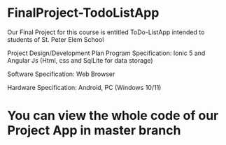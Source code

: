 # FinalProject-TodoListApp

Our Final Project for this course is entitled ToDo-ListApp intended to students of St. Peter Elem School


Project Design/Development Plan 
  Program Specification:
      Ionic 5 and Angular Js (Html, css and SqlLite for data storage)
      
  Software Specification:
     Web Browser
     
   Hardware Specification:
      Android, PC (Windows 10/11)
      
      
  # You can view the whole code of our Project App in master branch
